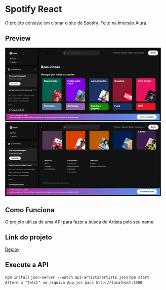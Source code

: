 # Spotify React

O projeto consiste em clonar o site do Spotify.
Feito na Imersão Alura.

## Preview

![Preview](./src/assets/icons/spotifyReact.png)
![Preview](./src/assets/icons/spotifyReact2.png)

## Como Funciona

O projeto utiliza de uma API para fazer a busca do Artista pelo seu nome.

## Link do projeto

[Deploy](https://spotify-reacty.vercel.app/)

## Execute a API

`npm install`
`json-server --watch api-artists/artists.json`
`npm start`
`Altere o "fetch" no arquivo App.jss para http://localhost:3000`
